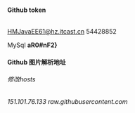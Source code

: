 #### Github token

###### 

HMJavaEE61@hz.itcast.cn     54428852



MySql  **aR0#nF2}**

#### Github 图片解析地址

###### 修改hosts

###### 151.101.76.133 raw.githubusercontent.com 



